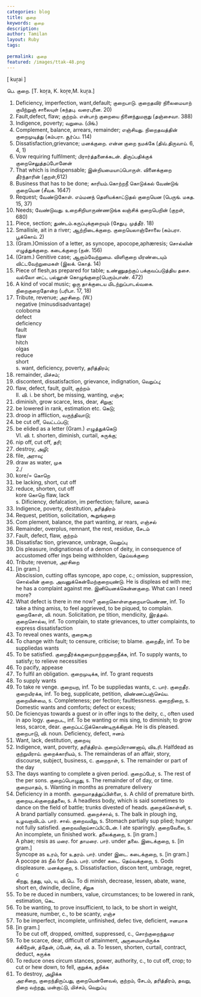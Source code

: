```yaml
---
categories: blog
title: குறை
keywords: குறை
description: 
author: Tamilan
layout: Ruby
tags: 
 
permalink: குறை
featured: /images/ttak-48.png
---
```

  
[ kuṟai ]  
  
பெ. குறை. [T. koṟa, K. koṟe,M. kuṟa.]  
1. Deficiency, imperfection, want,default; குறைபாடு. குறைதவிர் நிலைமையாற் குயிற்றுஞ் சாலையுள் (கந்தபு. வரைபுனை. 20)  
2. Fault,defect, flaw; குற்றம். என்பாற் குறையை நினைந்துமறாது (தஞ்சைவா. 388)  
3. Indigence, poverty; வறுமை. (பிங்.)  
4. Complement, balance, arrears, remainder; எஞ்சியது. நிறைதவத்தின் குறைமுடித்து (கம்பரா. சூர்ப்ப. 114)  
5. Dissatisfaction,grievance; மனக்குறை. என்ன குறை நமக்கே (திவ்.திருவாய். 6, 4, 1)  
6. Vow requiring fulfilment; பிரார்த்தனைக்கடன். திருப்பதிக்குக் குறைசெலுத்தப்போனேன்  
7. That which is indispensable; இன்றியமையாப்பொருள். வினைக்குறை தீர்ந்தாரின் (குறள்,612)  
8. Business that has to be done; காரியம்.கொற்றநீ கொடுக்கல் வேண்டுங் குறையென (சீவக. 1647)  
9. Request; வேண்டுகோள். எம்மனந் தெளியக்காட்டுதல் குறையென (பெருங். மகத. 15, 37)  
10. Needs; வேண்டுவது. உறைசிறியாருண்ணடுங்க லஞ்சிக் குறைபெறின் (குறள், 680)  
11. Piece, section; துண்டம்.கருப்புக்குறையும் (சேதுபு. முத்தீர். 18)  
12. Smallisle, ait in a river; ஆற்றிடைக்குறை. குறையெலாஞ்சோலை (கம்பரா. பூக்கொய். 2)  
13. (Gram.)Omission of a letter, as syncope, apocope,aphæresis; சொல்லின் எழுத்துக்குறை. கடைக்குறை (நன். 156)  
14. (Gram.) Genitive case; ஆறாம்வேற்றுமை. விளிகுறை யிரண்டையும் விட்டவேற்றுமைகள் (இலக். கொத். 14)  
15. Piece of flesh,as prepared for table; உண்ணுதற்குப் பக்குவப்படுத்திய தசை. வல்லோ னட்ட பல்லூன் கொழுங்குறை(பெரும்பாண். 472)  
16. A kind of vocal music; ஒரு தாக்குடைய மிடற்றுப்பாடல்வகை. நிறைகுறைதோன்ற (பரிபா. 17, 18)  
17. Tribute, revenue; அரசிறை. (W.)  
negative (minusdisadvantage)  
coloboma  
defect  
deficiency  
fault  
flaw  
hitch  
olgas  
reduce  
short  
s. want, deficiency, poverty, தரித்திரம்;  
2. remainder, மிச்சம்;  
3. discontent, dissatisfaction, grievance, indignation, வெறுப்பு;  
4. flaw, defect, fault, guilt, குற்றம்  
II. வி. i. be short, be missing, wanting, எஞ்சு;  
2. diminish, grow scarce, less, dear, சிறுகு;  
3. be lowered in rank, estimation etc. கெடு;  
4. droop in affliction, வருந்திவாடு;  
5. be cut off, வெட்டப்படு;  
6. be elided as a letter (Gram.) எழுத்துக்கெடு  
VI. வி. t. shorten, diminish, curtail, சுருக்கு;  
2. nip off, cut off, தரி;  
3. destroy, அழி;  
4. file, அராவு;  
5. draw as water, முக  
2./  
6. kore/= கொறெ  
2. be lacking, short, cut off  
6. reduce, shorten, cut off  
kore கொறெ flaw, lack  
s. Dificiency, defalcation, im perfection; failure, ஊனம்  
2. Indigence, poverty, destitution, தரித்திரம்  
3. Request, petition, solicitation, கூறுங்குறை  
4. Com plement, balance, the part wanting, ar rears, எஞ்சல்  
5. Remainder, overplus, remnant, the rest, residue, சேடம்  
6. Fault, defect, flaw, குற்றம்  
7. Dissatisfac tion, grievance, umbrage, வெறுப்பு  
8. Dis pleasure, indignationas of a demon of deity, in consequence of accustomed offer ings being withholden, தெய்வக்குறை  
9. Tribute; revenue, அரசிறை  
1. [in gram.]  
Abscission, cutting offas syncope, apo cope, c.; omission, suppression, சொல்லின் குறை. அவனுக்கென்மேற்குறையுண்டு. He is displeas ed with me; he has a complaint against me. இனியெனக்கென்னகுறை. What can I need more?  
2. What defect is there in me now? குறைகொள்ளகுறையாயெண்ண, inf. To take a thing amiss, to feel aggrieved, to be piqued, to complain. குறைகோள், வி. noun. Solicitation, pe tition, mendicity, இரத்தல். குறைசொல்ல, inf. To complain, to state grievances, to utter complaints, to express dissatisfaction  
2. To reveal ones wants, குறைகூற  
3. To change with fault; to censure, criticise; to blame. குறைதீர, inf. To be suppliedas wants  
2. To be satisfied. குறைதீர்க்ககுறையாற்றகுறைநீக்க, inf. To supply wants, to satisfy; to relieve necessities  
2. To pacify, appease  
3. To fulfil an obligation. குறைமுடிக்க, inf. To grant requests  
2. To supply wants  
3. To take re venge. குறையற, inf. To be suppliedas wants, c. பார். குறைதீர. குறையிரக்க, inf. To beg, supplicate, petition, விண்ணப்பஞ்செய்ய. குறையின்மை, s. Completeness; per fection; faultlessness. குறைநிறை, s. Domestic wants and comforts; defect or excess;  
2. De ficiencyas towards a guest or in offer ings to the deity, c., often used in apo logy. குறைபட, inf. To be wanting or mis sing, to diminish; to grow less, scarce, dear. குறைப்பட்டுக்கொண்டிருக்கிறான். He is dis pleased. குறைபாடு, வி. noun. Deficiency, defect, ஈனம்  
2. Want, lack, destitution, குறைவு  
3. Indigence, want, poverty, தரித்திரம். குறைப்பிராணனாய், விஉரி. Halfdead as குற்றுயிராய். குறைக்காரியம், s. The remainderas of an affair, story, discourse, subject, business, c. குறைநாள், s. The remainder or part of the day  
2. The days wanting to complete a given period. குறைப்பேர், s. The rest of the per sons. குறைப்பொழுது, s. The remainder of of day, or time. குறைமாதம், s. Wanting in months as premature delivery  
2. Deficiency in a month. குறைமாதத்துப்பிள்ளை, s. A child of premature birth. குறையுடல்குறைத்தலை, s. A headless body, which is said sometimes to dance on the field of battle; trunks divested of heads. குறைக்கொள்ளி, s. A brand partially consumed. குறைச்சால், s. The balk in plough ing, உழவறாவிடம். பார். சால். குறைவயிறு, s. Stomach partially sup plied; hunger not fully satisfied. குறைவயிறாய்சாப்பிட்டேன். I ate sparingly. குறைவேலை, s. An incomplete, un finished work. தலைக்குறை, s. [in gram.]  
A phae; resis as மரை. for தாமரை. பார். under தலை. இடைக்குறை, s. [in gram.]  
Syncope as உரம், for உதரம். பார். under இடை. கடைக்குறை, s. [in gram.]  
A pocope as நீல் for நீலம். பார். under கடை. தெய்வக்குறை, s. Gods displeasure. மனக்குறை, s. Dissatisfaction, discon tent, umbrage, regret, c  
கிறது, ந்தது, யும், ய, வி.பெ. To di minish, decrease, lessen, abate, wane, short en, dwindle, decline, சிறுக  
2. To be re duced in numbers, value, circumstances; to be lowered in rank, estimation, கெட  
3. To be wanting, to prove insufficient, to lack, to be short in weight, measure, number, c., to be scanty, எஞ்ச  
4. To be imperfect, incomplete, unfinished, defec tive, deficient, ஈனமாக  
5. [in gram.]  
To be cut off, dropped, omitted, suppressed, c., சொற்குறைந்துவர  
6. To be scarce, dear, difficult of attainment, அருமையாயிருக்க  
க்கிறேன், த்தேன், ப்பேன், க்க, வி. a. To lessen, shorten, curtail, contract, deduct, சுருக்க  
2. To reduce ones circum stances, power, authority, c., to cut off, crop; to cut or hew down, to fell, குறுக்க, தறிக்க  
3. To destroy, அழிக்க  
அரசிறை, குறைந்திருப்பது, குறையென்னேவல், குற்றம், சேடம், தரித்திரம், தவறு, நிறை வற்றது, மன்றாட்டு, மிச்சம், வெறுப்பு